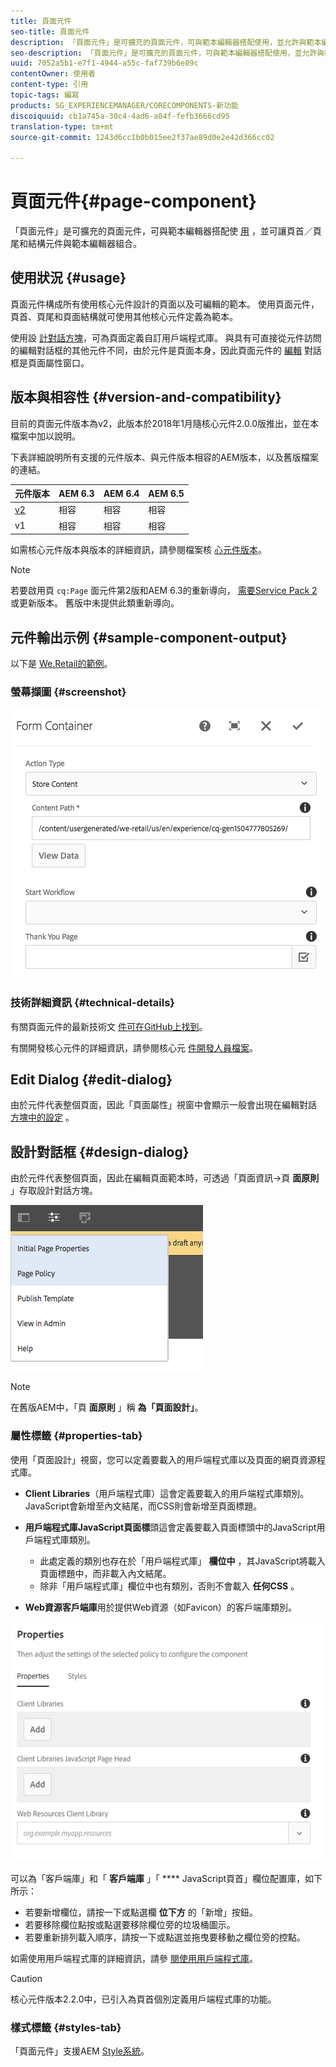 ```yaml
---
title: 頁面元件
seo-title: 頁面元件
description: 「頁面元件」是可擴充的頁面元件，可與範本編輯器搭配使用，並允許與範本編輯器組合頁首／頁尾和結構元件。
seo-description: 「頁面元件」是可擴充的頁面元件，可與範本編輯器搭配使用，並允許與範本編輯器組合頁首／頁尾和結構元件。
uuid: 7052a5b1-e7f1-4944-a55c-faf739b6e89c
contentOwner: 使用者
content-type: 引用
topic-tags: 編寫
products: SG_EXPERIENCEMANAGER/CORECOMPONENTS-新功能
discoiquuid: cb1a745a-30c4-4ad6-a04f-fefb3666cd95
translation-type: tm+mt
source-git-commit: 1243d6cc1b0b015ee2f37ae89d0e2e42d366cc02

---
```



# 頁面元件{#page-component}

「頁面元件」是可擴充的頁面元件，可與範本編輯器搭配使 [用](https://helpx.adobe.com/experience-manager/6-5/sites/authoring/using/templates.html) ，並可讓頁首／頁尾和結構元件與範本編輯器組合。

## 使用狀況 {#usage}

頁面元件構成所有使用核心元件設計的頁面以及可編輯的範本。 使用頁面元件，頁首、頁尾和頁面結構就可使用其他核心元件定義為範本。

使用設 [計對話方塊](#design-dialog)，可為頁面定義自訂用戶端程式庫。 與具有可直接從元件訪問的編輯對話框的其他元件不同，由於元件是頁面本身，因此頁面元件的 [編輯](#edit-dialog) 對話框是頁面屬性窗口。

## 版本與相容性 {#version-and-compatibility}

目前的頁面元件版本為v2，此版本於2018年1月隨核心元件2.0.0版推出，並在本檔案中加以說明。

下表詳細說明所有支援的元件版本、與元件版本相容的AEM版本，以及舊版檔案的連結。

| 元件版本 | AEM 6.3 | AEM 6.4 | AEM 6.5 |
|---|---|---|---|
| [v2](page-v1.md) | 相容 | 相容 | 相容 |
| v1 | 相容 | 相容 | 相容 |

如需核心元件版本與版本的詳細資訊，請參閱檔案核 [心元件版本](versions.md)。

>[!NOTE]
>
>若要啟用頁 `cq:Page` 面元件第2版和AEM 6.3的重新導向， [需要Service Pack 2](https://helpx.adobe.com/experience-manager/6-3/release-notes/sp2-release-notes.html) 或更新版本。 舊版中未提供此類重新導向。

## 元件輸出示例 {#sample-component-output}

以下是 [We.Retail的範例](https://helpx.adobe.com/experience-manager/6-5/sites/developing/using/we-retail.html)。

### 螢幕擷圖 {#screenshot}

![](assets/chlimage_1.png)

### 技術詳細資訊 {#technical-details}

有關頁面元件的最新技術文 [件可在GitHub上找到](https://github.com/adobe/aem-core-wcm-components/blob/master/content/src/content/jcr_root/apps/core/wcm/components/page/v2/page)。

有關開發核心元件的詳細資訊，請參閱核心元 [件開發人員檔案](developing.md)。

## Edit Dialog {#edit-dialog}

由於元件代表整個頁面，因此「頁面屬性」視窗中會顯示一般會出現在編輯對話 [方塊中的設定](https://helpx.adobe.com/experience-manager/6-5/sites/authoring/using/editing-page-properties.html) 。

## 設計對話框 {#design-dialog}

由於元件代表整個頁面，因此在編輯頁面範本時，可透過「頁面資訊-&gt;頁 **面原則** 」存取設計對話方塊。

![](assets/screen_shot_2018-04-03at113410.png)

>[!NOTE]
>
>在舊版AEM中，「頁 **面原則** 」稱 **為「頁面設計」**。

### 屬性標籤 {#properties-tab}

使用「頁面設計」視窗，您可以定義要載入的用戶端程式庫以及頁面的網頁資源程式庫。

* **Client Libraries**（用戶端程式庫）這會定義要載入的用戶端程式庫類別。 JavaScript會新增至內文結尾，而CSS則會新增至頁面標題。
* **用戶端程式庫JavaScript頁面標**&#x200B;頭這會定義要載入頁面標頭中的JavaScript用戶端程式庫類別。
   * 此處定義的類別也存在於「用戶端程式庫」 **欄位中** ，其JavaScript將載入頁面標題中，而非載入內文結尾。
   * 除非「用戶端程式庫」欄位中也有類別，否則不會載入 **任何CSS** 。

* **Web資源客戶端庫**&#x200B;用於提供Web資源（如Favicon）的客戶端庫類別。

![](assets/screenshot_2018-10-19at104949.png)

可以為「客戶端庫」和「 **客戶端庫** 」「 **** JavaScript頁首」欄位配置庫，如下所示：

* 若要新增欄位，請按一下或點選欄 **位下方** 的「新增」按鈕。
* 若要移除欄位點按或點選要移除欄位旁的垃圾桶圖示。
* 若要重新排列載入順序，請按一下或點選並拖曳要移動之欄位旁的控點。

如需使用用戶端程式庫的詳細資訊，請參 [閱使用用戶端程式庫](https://helpx.adobe.com/experience-manager/6-5/sites/developing/using/clientlibs.html)。

>[!CAUTION]
>
>核心元件版本2.2.0中，已引入為頁首個別定義用戶端程式庫的功能。

### 樣式標籤 {#styles-tab}

「頁面元件」支援AEM [Style系統](authoring.md#component-styling)。